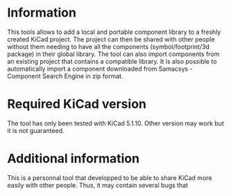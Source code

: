 # Information
This tools allows to add a local and portable component library to a freshly created KiCad project. 
The project can then be shared with other people without them needing to have all the components 
(symbol/footprint/3d package) in their global library.
The tool can also import components from an existing project that contains a compatible library.
It is also possible to automatically import a component downloaded from Samacsys - Component Search Engine in zip format.

# Required KiCad version
The tool has only been tested with KiCad 5.1.10. Other version may work but it is not guaranteed.

# Additional information
This is a personnal tool that developped to be able to share KiCad more easily with other people. Thus, it may contain several bugs that